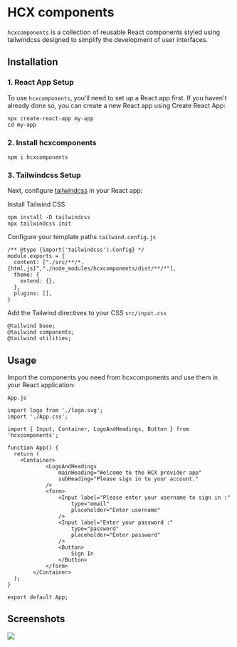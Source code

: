 # HCX components

`hcxcomponents` is a collection of reusable React components styled using tailwindcss designed to simplify the development of user interfaces.

## Installation

### 1. React App Setup

To use `hcxcomponents`, you'll need to set up a React app first. If you haven't already done so, you can create a new React app using Create React App:

```
npx create-react-app my-app
cd my-app
```
### 2. Install hcxcomponents

```
npm i hcxcomponents
```

### 3. Tailwindcss Setup
Next, configure [tailwindcss](https://tailwindcss.com/docs/installation) in your React app:

Install Tailwind CSS

```
npm install -D tailwindcss
npx tailwindcss init
```

Configure your template paths `tailwind.config.js`
```
/** @type {import('tailwindcss').Config} */
module.exports = {
  content: ["./src/**/*.{html,js}","./node_modules/hcxcomponents/dist/**/*"],
  theme: {
    extend: {},
  },
  plugins: [],
}
```

Add the Tailwind directives to your CSS `src/input.css`

```
@tailwind base;
@tailwind components;
@tailwind utilities;
```

## Usage

Import the components you need from hcxcomponents and use them in your React application:

`App.js`

```
import logo from './logo.svg';
import './App.css';

import { Input, Container, LogoAndHeadings, Button } from 'hcxcomponents';

function App() {
  return (
    <Container>
            <LogoAndHeadings
                mainHeading="Welcome to the HCX provider app"
                subHeading="Please sign in to your account."
            />
            <form>
                <Input label="Please enter your username to sign in :"
                    type="email"
                    placeholder="Enter username"
                />
                <Input label="Enter your password :"
                    type="password"
                    placeholder="Enter password"
                />
                <Button>
                    Sign In
                </Button>
            </form>
        </Container>
  );
}

export default App;
```

## Screenshots
![](https://i.postimg.cc/DzY8DwQ9/Screenshot-2024-04-21-200650.jpg)